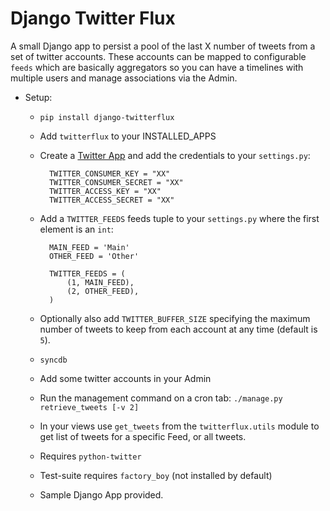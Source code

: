 Django Twitter Flux
=============

A small Django app to persist a pool of the last X number of tweets from a set of twitter accounts. These accounts can be mapped to configurable `feeds` which are basically aggregators so you can have a timelines with multiple users and manage associations via the Admin.


* Setup:
    * `pip install django-twitterflux`
	* Add `twitterflux` to your INSTALLED_APPS
	* Create a [Twitter App](https://dev.twitter.com/) and add the credentials to your `settings.py`:
	
			TWITTER_CONSUMER_KEY = "XX"
			TWITTER_CONSUMER_SECRET = "XX"
			TWITTER_ACCESS_KEY = "XX"
			TWITTER_ACCESS_SECRET = "XX"

    * Add a `TWITTER_FEEDS` feeds tuple to your `settings.py` where the first element is an `int`:
    		
    		MAIN_FEED = 'Main'
			OTHER_FEED = 'Other'

			TWITTER_FEEDS = (
    			(1, MAIN_FEED),
    			(2, OTHER_FEED),
			)

    * Optionally also add `TWITTER_BUFFER_SIZE` specifying the maximum number of tweets to keep from each account at any time (default is `5`).
    * `syncdb`
    * Add some twitter accounts in your Admin
    * Run the management command on a cron tab: `./manage.py retrieve_tweets [-v 2]`
    * In your views use `get_tweets` from the `twitterflux.utils` module to get list of tweets for a specific Feed, or all tweets.
    * Requires `python-twitter`
	* Test-suite requires `factory_boy` (not installed by default)
	* Sample Django App provided.
